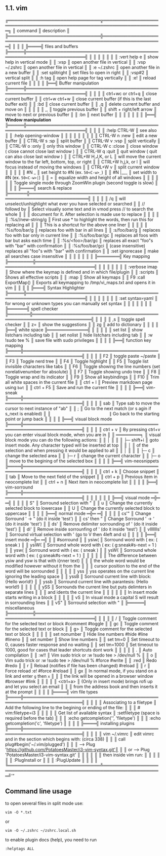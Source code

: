 ## 1.1. vim
╔══════════════════════════════╦═════════════════════════════════════════════════════════════════════╗
║ command                      ║ description                                                         ║
╠══════════════════════════════╬═════════════════════════════════════════════════════════════════════╣
║                              ║                                                                     ║
╠════╣ files and buffers ╠═════╬═════════════════════════════════════════════════════════════════════╣
║                              ║                                                                     ║
║                              ║                                                                     ║
║ :vert help e                 ║ show help in vertical mode                                          ║
║ :vsp                         ║ open another file in vertical                                       ║
║ :vsp ~/.zshrc                ║ open another file in vertical                                       ║
║ :e ~/.zshrc                  ║ open another file in a new buffer                                   ║
║ :set splitright              ║ set files to open in right                                          ║
║ :vsp#2                       ║ vertical split                                                      ║
║ :h tag                       ║ open help page for tag vertically                                   ║
║ :e!                          ║ reload current file                                                 ║
║                              ║                                                                     ║
╠══╣ Buffer manipulation ╠═════╬═════════════════════════════════════════════════════════════════════╣
║                              ║                                                                     ║
║ ctrl+wc or ctrl+q            ║ close current buffer                                                ║
║ ctrl+w ctrl+w                ║ close current buffer (if this is the last buffer exit)              ║
║ :bd                          ║ close current buffer                                                ║
║ ,q                           ║ delete current buffer and move on                                   ║
║                              ║                                                                     ║
║ ,,                           ║ toggle previous buffer                                              ║
║ shift + right/left arrow     ║ move to next or previous buffer                                     ║
║ :bn                          ║ next buffer                                                         ║
║                              ║                                                                     ║
║                              ║                                                                     ║
╠══╣ **Window manipulation** ╠═════╬═════════════════════════════════════════════════════════════════════╣
║                              ║                                                                     ║
║ :help CTRL-W                 ║ see also                                                            ║
║ :help opening-window         ║                                                                     ║
║                              ║                                                                     ║
║                              ║                                                                     ║
║ CTRL-W n         :new        ║ edit a new buffer                                                   ║
║ CTRL-W s         :sp         ║ split buffer                                                        ║
║ CTRL-W v         :vsp        ║ split vertically                                                    ║
║ CTRL-W o         :only       ║ only this window                                                    ║
║ CTRL-W c         :close      ║ close window ( close cannot close last window )                     ║
║ CTRL-W q         :quit       ║ quit window  ( quit can also close last window )                    ║
║ CTRL+W H,J,K, or L           ║ will move the current window to the far left, bottom, top, or right ║
║ CTRL+W h,j,k, or l           ║ will focus instead of moving the windows                            ║
║ CTRL+W v                     ║ split current window                                                ║
║                              ║                                                                     ║
║ #N <c-w>\_                   ║ set height to #N (ex. `50<C-w>_`)                                   ║
║ #N <c-w>|___                    ║ set width  to #N (ex. `50<C-w>|`)                                   ║
║ <c-w> =                      ║ equalize width and height of all windows                            ║
║                              ║                                                                     ║
║ <c-e> <c-e>                  ║ Toggle single mode through ZoomWin plugin (second toggle is slow)   ║
║                              ║                                                                     ║
╠════╣ search & replace ╠══════╬═════════════════════════════════════════════════════════════════════╣
║                              ║                                                                     ║
║ /q                           ║ will unselect/unhighlight what ever you have selected or searched   ║
║ // followd by <c-n>          ║ Select visually some text and in vmod press // to search the whole  ║
║                              ║ document for it. After selection is made use <c-n> to replace       ║
║                              ║                                                                     ║
║ :%s//new-string/g            ║ First use * to highlight the words, then run this for replacing all ║
║ <c-n>                        ║ This is a shortcut for the above one liner                          ║
║                              ║                                                                     ║
║ :%s/foo/bar/g                ║ replaces foo with bar in all lines                                  ║
║ :s/foo/bar/g                 ║ replaces foo with bar only in current line                          ║
║ :%s/foo/bar/gc               ║ replaces all foos with bar but asks each time                       ║
║ :%s/\<foo\>/bar/gc           ║ replaces all exact "foo"s with "bar" with confirmation              ║
║ :%s/foo/bar/gci              ║ (case insensitive) replaces all "foo"s with "bar" with confirmation ║
║ :set ignorecase              ║ make all searches case insensitive                                  ║
║                              ║                                                                     ║
║                              ║                                                                     ║
╠═══════╣ Key mapping ╠════════╬═════════════════════════════════════════════════════════════════════╣
║                              ║                                                                     ║
║                              ║                                                                     ║
║ :verbose imap <tab>          ║ Show where the keymap is defined and in which file/plugin           ║
║ :scripts                     ║ Shows all effective scripts                                         ║
║ :map                         ║ Show all keymaps                                                    ║
║ F9        :call ExportMap()  ║ Exports all keymapping to /tmp/vi_maps.txt and opens it in vim      ║
║                              ║                                                                     ║
╠═══╣ Syntax Highlighter ╠═════╬═════════════════════════════════════════════════════════════════════╣
║                              ║                                                                     ║
║                              ║                                                                     ║
║ :set syntax=yaml             ║ for wrong or unknown types you can manually set syntax              ║
║                              ║                                                                     ║
║                              ║                                                                     ║
╠══════╣ spell checker ╠═══════╬═════════════════════════════════════════════════════════════════════╣
║                              ║                                                                     ║
║ ,s                           ║ toggle spell checker                                                ║
║ z=                           ║ show the suggestions                                                ║
║ zg                           ║ add to dictionary                                                   ║
║                              ║                                                                     ║
╠══╣ white space ╠═════════════╣                                                                     ║
║                              ║                                                                     ║
║ set list                     ║ show listchars including tab                                        ║
║ set nolist                   ║ hide listchars including tab                                        ║
║ :w !sudo tee %               ║ save file with sudo privileges                                      ║
║                              ║                                                                     ║
╠══╣ function key mapping ╠════╬═════════════════════════════════════════════════════════════════════╣
║                              ║                                                                     ║
║ F2                           ║ toggle paste ~/paste                                                ║
║ F3                           ║ Toggle nerd tree                                                    ║
║ F4                           ║ Toggle highlight                                                    ║
║ F5                           ║ Toggle list invisible characters like tabs                          ║
║ F6                           ║ Toggle showing the line numbers (set norelativenumber for absolute) ║
║ F7                           ║ Toggle showing undo tree                                            ║
║ F8                           ║ Toggle wrap and its indicator                                       ║
║ F9                           ║ Show all keybindings                                                ║
║ F10                          ║ Trim all white spaces in the current file                           ║
║ ctrl + l                     ║ Preview markdown page using `bat`                                   ║
║ ctrl + F5                    ║ Save and run the current file                                       ║
║                              ║                                                                     ║
╠══╣     vim-sneak        ╠════╬═════════════════════════════════════════════════════════════════════╣
║                              ║                                                                     ║
║ sab                          ║ Type sab to move the cursor to next instance of "ab"                ║
║ ;                            ║ Go to the next match (or s agin if s_next is enabled)               ║
║ ``                           ║ `` Go back to the starting point or jump back                       ║
║                              ║                                                                     ║
╠══╣  visual block mode   ╠════╬═════════════════════════════════════════════════════════════════════╣
║                              ║                                                                     ║
║ ctrl + v                     ║ By pressing ctrl+v you can enter visual block mode, when you are in ║
║ ════════╕                    ║ visual block mode you can do the following actions:                 ║
║         │                    ║                                                                     ║
║         ├─ shift+i           ║ goto insert mode. Any character typed will be inserted at top       ║
║         │                    ║ of the selection and when pressing <esc> it would be applied to all ║
║         │                    ║                                                                     ║
║         ├─ c                 ║ change the selected area                                            ║
║         ├─ r                 ║ change the current character                                        ║
║         ├─ o                 ║ move to the begining of the selected box                            ║
║                              ║                                                                     ║
╠══╣     vim-neosnippets  ╠════╬═════════════════════════════════════════════════════════════════════╣
║                              ║                                                                     ║
║ ctrl + k                     ║ Choose snippet                                                      ║
║ tab                          ║ Move to the next field of the snippet                               ║
║ ctrl + p                     ║ Previous item in neocomplete list                                   ║
║ ctrl + n                     ║ Next     item in neocomplete list                                   ║
║                              ║                                                                     ║
╠══╣     vim-sorround     ╠════╬═════════════════════════════════════════════════════════════════════╣
║                              ║                                                                     ║
║                              ║                                                                     ║
╠══╣ visual mode              ═╬═                                                                   ═╣
║                              ║                                                                     ║
║ S"                           ║ Sorround selection with "                                           ║
║ u                            ║ Change the currently selected block to lowercase                    ║
║ U                            ║ Change the currently selected block to uppercase                    ║
║                              ║                                                                     ║
╠══╣ normal mode              ═╬═                                                                   ═╣
║                              ║                                                                     ║
║ cs'"                         ║  Change Sorround ' -> "  (do it inside 'test')                      ║
║ cs' then <q>                 ║  Change Sorround ' -> <q> (do it inside 'test')                     ║
║ ds'                          ║  Remove delimiter sorrounding of ' (do it inside 'test')            ║
║ di'                          ║  Remove inside sorrounfing of ' (do it inside 'test')               ║
║ vllllllls'                   ║  Sorround virtual selection with ' (go to V then 4left and s)       ║
║                              ║                                                                     ║
╠══╣ insert mode              ═╬═                                                                   ═╣
║                              ║  #sorround                                                          ║
║ ysiw(                        ║  Sorround word with (         ex:  ( sneak )                        ║
║ ysiW(                        ║  Sorround whole word with (   ex:  ( g:sneak#s-next = 1 )           ║
║ ysw(                         ║  Sorround word with (         ex:  ( sneak )                        ║
║ ysW(                         ║  Sorround whole word with (   ex:  ( g:sneak#s-next = 1 )           ║
║                              ║                                                                     ║
║                              ║    The difference between ysiw and ysw is that with i(nner text)    ║
║                              ║    the whole word would be modified however without it from the     ║
║                              ║    cursor position to the end of the word will be sorrounded        ║
║                              ║                                                                     ║
║ yss                          ║  yss operates on the current line ignoring the leading space        ║
║ yssB                         ║  Sorround current line with block: {Hello world!}                   ║
║ yssb                         ║  Sorround current line with parantesis: (Hello world!)              ║
║                              ║                                                                     ║
║ ySS                          ║  Sorrounds the current line but puts delimters in separate lines    ║
║                              ║  and idents the current line                                        ║
║                              ║                                                                     ║
║ <c-g>                        ║  In insert mode starts writing in a block                           ║
║                              ║                                                                     ║
║ vS                           ║  In visual mode a capital S will result in sorrounding lines        ║
║ vS"                          ║  Sorround selection with "                                          ║
╠═════╣ miscellaneous ╠════════╬═════════════════════════════════════════════════════════════════════╣
║                              ║                                                                     ║
║ <ctrl>/                      ║ Toggle comment for the selected text or block  #comment #toggle     ║
║ gc                           ║ Toggle comment for the selected text or block                       ║
║ g>                           ║ Toggle comment for the selected text or block                       ║
║                              ║                                                                     ║
║ set nonumber                 ║ Hide line numbers   #hide #line #lineno                             ║
║ set number                   ║ Show line numbers                                                   ║
║ set tm=0                     ║ Set timeout to 0, causes faster response and no waiting             ║
║ set tm=1000                  ║ Set timeout to 1000, good for cases that leader shortcuts dont work ║
║                              ║                                                                     ║
║ .                            ║ Auto compilation                                                    ║
║ :w!!                         ║ Vim sudo trick or :w !sudo tee > /dev/null %                        ║
║ <ctrl>o                      ║ Vim sudo trick or :w !sudo tee > /dev/null %   #force #write        ║
║ :red                         ║ Redo #redo                                                          ║
║ <ctrl>r                      ║ Reload (notifies if file has been changed) #reload                  ║
║ <ctrl-shift>r                ║ Force reload :e!<CR> #force #reload                                 ║
║ gx                           ║ In normal mode, if you stand on a link and enter `g` then `x`       ║
║                              ║    the link will be opened in a browser window #browser #link       ║
║                              ║                                                                     ║
║ <ctrl+a>                     ║ (Only in insert mode) brings rofi up and let you select an email    ║
║                              ║ from the address book and then inserts it at the prompt             ║
║                              ║                                                                     ║
╠════╣   vim file types   ╠════╬═════════════════════════════════════════════════════════════════════╣
║                              ║                                                                     ║
║ Associating to a filetype    ║ Add the following line to the begining or ending of the file:       ║
║                              ║     # vim:filetype=i3                                               ║
║                              ║                                                                     ║
║ Get list of available syntax ║ :setfiletype <tab>   (space is required before the tab)             ║
║                              ║ :echo getcompletion('', 'filetype')                                 ║
║                              ║ :echo getcompletion('c', 'filetype')                                ║
║                              ║                                                                     ║
╠════╣ installing plugins ╠════╬═════════════════════════════════════════════════════════════════════╣
║                              ║                                                                     ║
║ vim ~/.vimrc                 ║ edit vimrc and in the section which begins with: (circa 338)        ║
║                              ║    call plug#begin('~/.vim/plugged')                                ║
║                              ║    -->    Plug 'https://github.com/PotatoesMaster/i3-vim-syntax.git'║
║                              ║ or -->    Plug 'PotatoesMaster/i3-vim-syntax.git'  					  ║
║                              ║                                                                     ║
║                              ║ then inside vim run:                                                ║
║                              ║                                                                     ║
║                              ║    :PlugInstall                              or                     ║
║                              ║    :PlugUpdate                                                      ║
║                              ║                                                                     ║
╚══════════════════════════════╩═════════════════════════════════════════════════════════════════════╝

## Command line usage

to open several files in split mode use:

`vim -O *.txt`

or

`vim -O ~/.zshrc ~/zshrc.local.sh`

to enable plugin docs (help), you need to run

`:helptags ALL`

